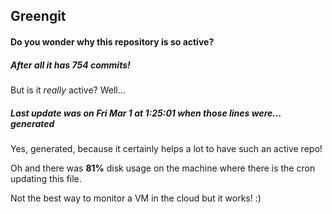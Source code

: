 ## Greengit

#### Do you wonder why this repository is so active?

##### After all it has 754 commits!

But is it *really* active? Well...

##### Last update was on Fri Mar 1 at 1:25:01 when those lines were... generated

Yes, generated, because it certainly helps a lot to have such an active repo!

Oh and there was **81%** disk usage on the machine
where there is the cron updating this file.

Not the best way to monitor a VM in the cloud but it works! :)

